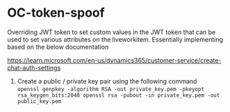 # OC-token-spoof

Overriding JWT token to set custom values in the JWT token that can be used to set various attributes on the liveworkitem. Essentially implementing based on the below documentation

https://learn.microsoft.com/en-us/dynamics365/customer-service/create-chat-auth-settings


1. Create a public / private key pair using the following command \
`` openssl genpkey -algorithm RSA -out private_key.pem -pkeyopt rsa_keygen_bits:2048
openssl rsa -pubout -in private_key.pem -out public_key.pem ``